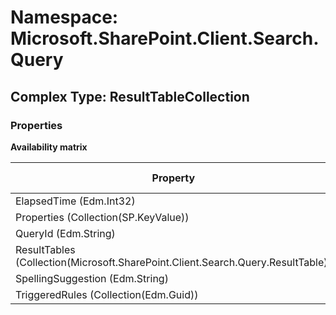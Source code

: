 # Namespace: Microsoft.SharePoint.Client.Search.Query

## Complex Type: ResultTableCollection

### Properties

**Availability matrix**

Property | SPO | SP 2019 | SP 2016 | SP 2013
----------|-----|---------|---------|--------
ElapsedTime (Edm.Int32) | ✖ | ✖ | ✖ | ✔
Properties (Collection(SP.KeyValue)) | ✖ | ✖ | ✖ | ✔
QueryId (Edm.String) | ✖ | ✖ | ✖ | ✔
ResultTables (Collection(Microsoft.SharePoint.Client.Search.Query.ResultTable)) | ✖ | ✖ | ✖ | ✔
SpellingSuggestion (Edm.String) | ✖ | ✖ | ✖ | ✔
TriggeredRules (Collection(Edm.Guid)) | ✖ | ✖ | ✖ | ✔

